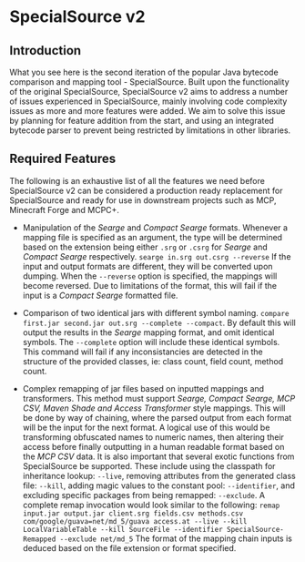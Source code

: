SpecialSource v2
================

Introduction
------------
What you see here is the second iteration of the popular Java bytecode comparison and mapping tool - SpecialSource. Built upon the functionality of the original SpecialSource, SpecialSource v2 aims to address a number of issues experienced in SpecialSource, mainly involving code complexity issues as more and more features were added. We aim to solve this issue by planning for feature addition from the start, and using an integrated bytecode parser to prevent being restricted by limitations in other libraries.

Required Features
-----------------
The following is an exhaustive list of all the features we need before SpecialSource v2 can be considered a production ready replacement for SpecialSource and ready for use in downstream projects such as MCP, Minecraft Forge and MCPC+.

* Manipulation of the *Searge* and *Compact Searge* formats. Whenever a mapping file is specified as an argument, the type will be determined based on the extension being either `.srg` or `.csrg` for *Searge* and *Compact Searge* respectively.
`searge in.srg out.csrg --reverse`
If the input and output formats are different, they will be converted upon dumping. When the `--reverse` option is specified, the mappings will become reversed. Due to limitations of the format, this will fail if the input is a *Compact Searge* formatted file.

* Comparison of two identical jars with different symbol naming.
`compare first.jar second.jar out.srg --complete --compact`.
By default this will output the results in the *Searge* mapping format, and omit identical symbols. The `--complete` option will include these identical symbols. This command will fail if any inconsistancies are detected in the structure of the provided classes, ie: class count, field count, method count.

* Complex remapping of jar files based on inputted mappings and transformers. This method must support *Searge, Compact Searge, MCP CSV, Maven Shade and Access Transformer* style mappings. This will be done by way of chaining, where the parsed output from each format will be the input for the next format. A logical use of this would be transforming obfuscated names to numeric names, then altering their access before finally outputting in a human readable format based on the *MCP CSV* data. It is also important that several exotic functions from SpecialSource be supported. These include using the classpath for inheritance lookup: `--live`, removing attributes from the generated class file: `--kill`, adding magic values to the constant pool: `--identifier`, and excluding specific packages from being remapped: `--exclude`. A complete remap invocation would look similar to the following:
`remap input.jar output.jar client.srg fields.csv methods.csv com/google/guava=net/md_5/guava access.at --live --kill LocalVariableTable --kill SourceFile --identifier SpecialSource-Remapped --exclude net/md_5`
The format of the mapping chain inputs is deduced based on the file extension or format specified.